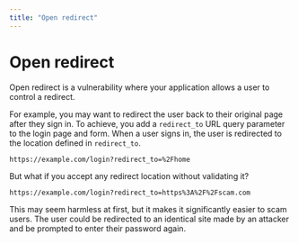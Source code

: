 ```yaml
---
title: "Open redirect"
---
```


# Open redirect

Open redirect is a vulnerability where your application allows a user to control a redirect. 

For example, you may want to redirect the user back to their original page after they sign in. To achieve, you add a `redirect_to` URL query parameter to the login page and form. When a user signs in, the user is redirected to the location defined in `redirect_to`.

```
https://example.com/login?redirect_to=%2Fhome
```

But what if you accept any redirect location without validating it?

```
https://example.com/login?redirect_to=https%3A%2F%2Fscam.com
```

This may seem harmless at first, but it makes it significantly easier to scam users. The user could be redirected to an identical site made by an attacker and be prompted to enter their password again.